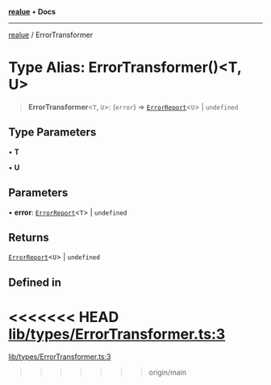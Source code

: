 [**realue**](../README.md) • **Docs**

***

[realue](../README.md) / ErrorTransformer

# Type Alias: ErrorTransformer()\<T, U\>

> **ErrorTransformer**\<`T`, `U`\>: (`error`) => [`ErrorReport`](ErrorReport.md)\<`U`\> \| `undefined`

## Type Parameters

• **T**

• **U**

## Parameters

• **error**: [`ErrorReport`](ErrorReport.md)\<`T`\> \| `undefined`

## Returns

[`ErrorReport`](ErrorReport.md)\<`U`\> \| `undefined`

## Defined in

<<<<<<< HEAD
[lib/types/ErrorTransformer.ts:3](https://github.com/nevoland/realue/blob/cbce77129663d64110c6eeb5270a3b7841e0b453/lib/types/ErrorTransformer.ts#L3)
=======
[lib/types/ErrorTransformer.ts:3](https://github.com/nevoland/realue/blob/90be82ca388547f529d338e720e90d4eeb8b3263/lib/types/ErrorTransformer.ts#L3)
>>>>>>> origin/main
